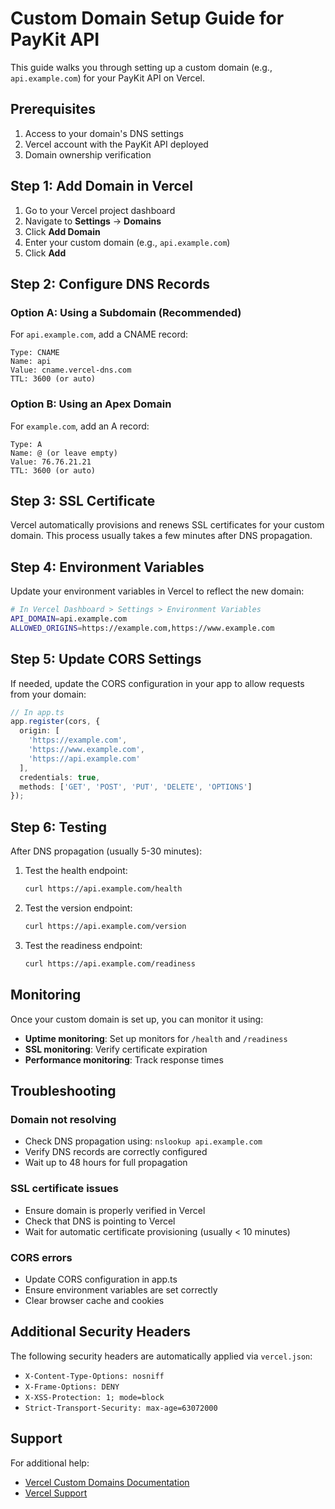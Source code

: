 # Custom Domain Setup Guide for PayKit API

This guide walks you through setting up a custom domain (e.g., `api.example.com`) for your PayKit API on Vercel.

## Prerequisites

1. Access to your domain's DNS settings
2. Vercel account with the PayKit API deployed
3. Domain ownership verification

## Step 1: Add Domain in Vercel

1. Go to your Vercel project dashboard
2. Navigate to **Settings** → **Domains**
3. Click **Add Domain**
4. Enter your custom domain (e.g., `api.example.com`)
5. Click **Add**

## Step 2: Configure DNS Records

### Option A: Using a Subdomain (Recommended)
For `api.example.com`, add a CNAME record:

```
Type: CNAME
Name: api
Value: cname.vercel-dns.com
TTL: 3600 (or auto)
```

### Option B: Using an Apex Domain
For `example.com`, add an A record:

```
Type: A
Name: @ (or leave empty)
Value: 76.76.21.21
TTL: 3600 (or auto)
```

## Step 3: SSL Certificate

Vercel automatically provisions and renews SSL certificates for your custom domain. This process usually takes a few minutes after DNS propagation.

## Step 4: Environment Variables

Update your environment variables in Vercel to reflect the new domain:

```bash
# In Vercel Dashboard > Settings > Environment Variables
API_DOMAIN=api.example.com
ALLOWED_ORIGINS=https://example.com,https://www.example.com
```

## Step 5: Update CORS Settings

If needed, update the CORS configuration in your app to allow requests from your domain:

```typescript
// In app.ts
app.register(cors, {
  origin: [
    'https://example.com',
    'https://www.example.com',
    'https://api.example.com'
  ],
  credentials: true,
  methods: ['GET', 'POST', 'PUT', 'DELETE', 'OPTIONS']
});
```

## Step 6: Testing

After DNS propagation (usually 5-30 minutes):

1. Test the health endpoint:
   ```bash
   curl https://api.example.com/health
   ```

2. Test the version endpoint:
   ```bash
   curl https://api.example.com/version
   ```

3. Test the readiness endpoint:
   ```bash
   curl https://api.example.com/readiness
   ```

## Monitoring

Once your custom domain is set up, you can monitor it using:

- **Uptime monitoring**: Set up monitors for `/health` and `/readiness`
- **SSL monitoring**: Verify certificate expiration
- **Performance monitoring**: Track response times

## Troubleshooting

### Domain not resolving
- Check DNS propagation using: `nslookup api.example.com`
- Verify DNS records are correctly configured
- Wait up to 48 hours for full propagation

### SSL certificate issues
- Ensure domain is properly verified in Vercel
- Check that DNS is pointing to Vercel
- Wait for automatic certificate provisioning (usually < 10 minutes)

### CORS errors
- Update CORS configuration in app.ts
- Ensure environment variables are set correctly
- Clear browser cache and cookies

## Additional Security Headers

The following security headers are automatically applied via `vercel.json`:

- `X-Content-Type-Options: nosniff`
- `X-Frame-Options: DENY`
- `X-XSS-Protection: 1; mode=block`
- `Strict-Transport-Security: max-age=63072000`

## Support

For additional help:
- [Vercel Custom Domains Documentation](https://vercel.com/docs/concepts/projects/domains)
- [Vercel Support](https://vercel.com/support)
